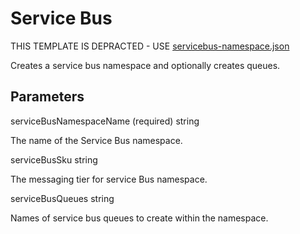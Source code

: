 # Service Bus

THIS TEMPLATE IS DEPRACTED - USE [servicebus-namespace.json](.\servicebus-namespace.json)

Creates a service bus namespace and optionally creates queues.

## Parameters

serviceBusNamespaceName (required) string

The name of the Service Bus namespace.

serviceBusSku string

The messaging tier for service Bus namespace.

serviceBusQueues string

Names of service bus queues to create within the namespace.
